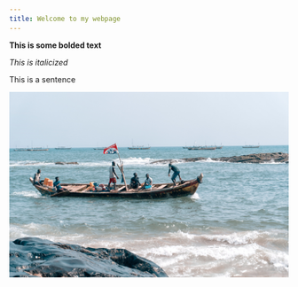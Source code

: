 ```yaml
---
title: Welcome to my webpage
---
```


**This is some bolded text**

_This is italicized_

This is a sentence

![Ocean](images/pexels-seyiram-kweku-3561109.jpg)
